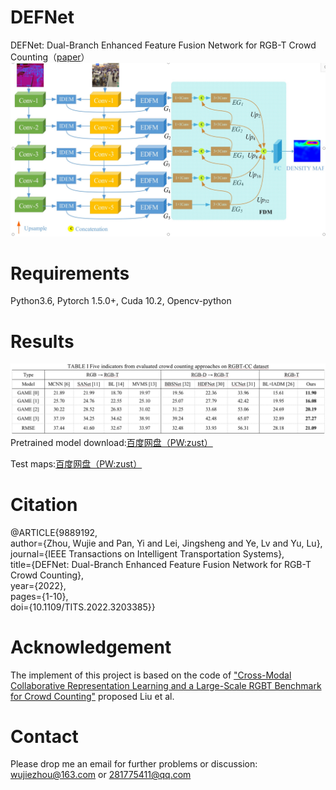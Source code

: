# DEFNet
DEFNet: Dual-Branch Enhanced Feature Fusion Network for RGB-T Crowd Counting（[paper](https://ieeexplore.ieee.org/document/9889192)）
![DEFNet](./image/DEFNet.jpg)


# Requirements
Python3.6, Pytorch 1.5.0+, Cuda 10.2, Opencv-python


# Results
![result](./image/results.jpg)
Pretrained model download:[百度网盘（PW:zust）](https://pan.baidu.com/s/1RjOA05BFV7TOOIeo1_Aqow?pwd=zust)

Test maps:[百度网盘（PW:zust）](https://pan.baidu.com/s/1qsR5CjgbqQKafTzu-b-I4A?pwd=zust)

# Citation
@ARTICLE{9889192,  
author={Zhou, Wujie and Pan, Yi and Lei, Jingsheng and Ye, Lv and Yu, Lu},  
journal={IEEE Transactions on Intelligent Transportation Systems},   
title={DEFNet: Dual-Branch Enhanced Feature Fusion Network for RGB-T Crowd Counting},   
year={2022},    
pages={1-10},  
doi={10.1109/TITS.2022.3203385}}

# Acknowledgement
The implement of this project is based on the code of ["Cross-Modal Collaborative Representation Learning and a Large-Scale
 RGBT Benchmark for Crowd Counting"](https://ieeexplore.ieee.org/document/9578312) proposed Liu et al.

# Contact
Please drop me an email for further problems or discussion: wujiezhou@163.com or 281775411@qq.com
